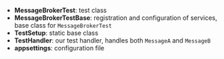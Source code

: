 * **MessageBrokerTest**: test class
* **MessageBrokerTestBase**: registration and configuration of services, base class for `MessageBrokerTest`
* **TestSetup**: static base class
* **TestHandler**: our test handler, handles both `MessageA` and `MessageB`
* **appsettings**: configuration file
